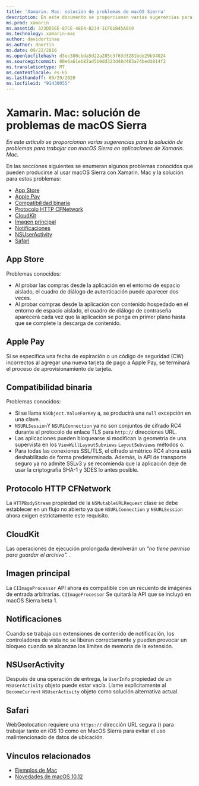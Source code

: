 ```yaml
---
title: 'Xamarin. Mac: solución de problemas de macOS Sierra'
description: En este documento se proporcionan varias sugerencias para la solución de problemas para trabajar con macOS Sierra en aplicaciones de Xamarin. Mac. Las sugerencias se relacionan con Mac App Store, Apple Pay, compatibilidad binaria, CFNetwork, CloudKit, etc.
ms.prod: xamarin
ms.assetid: 323DD5EE-87CE-48E4-B234-1CF61B45A019
ms.technology: xamarin-mac
author: davidortinau
ms.author: daortin
ms.date: 09/22/2016
ms.openlocfilehash: d3ec300cbda5d22a285c3f63d3281bde29b94024
ms.sourcegitcommit: 00e6a61eb82ad5b0dd323d48d483a74bedd814f2
ms.translationtype: MT
ms.contentlocale: es-ES
ms.lasthandoff: 09/29/2020
ms.locfileid: "91430055"
---
```

# <a name="xamarinmac---macos-sierra-troubleshooting"></a>Xamarin. Mac: solución de problemas de macOS Sierra

_En este artículo se proporcionan varias sugerencias para la solución de problemas para trabajar con macOS Sierra en aplicaciones de Xamarin. Mac._

En las secciones siguientes se enumeran algunos problemas conocidos que pueden producirse al usar macOS Sierra con Xamarin. Mac y la solución para estos problemas:

- [App Store](#App-Store)
- [Apple Pay](#Apple-Pay)
- [Compatibilidad binaria](#Binary-Compatibility)
- [Protocolo HTTP CFNetwork](#CFNetwork-HTTP-Protocol)
- [CloudKit](#CloudKit)
- [Imagen principal](#CoreImage)
- [Notificaciones](#Notifications)
- [NSUserActivity](#NSUserActivity)
- [Safari](#Safari)

<a name="App-Store"></a>

## <a name="app-store"></a>App Store

Problemas conocidos:

- Al probar las compras desde la aplicación en el entorno de espacio aislado, el cuadro de diálogo de autenticación puede aparecer dos veces.
- Al probar compras desde la aplicación con contenido hospedado en el entorno de espacio aislado, el cuadro de diálogo de contraseña aparecerá cada vez que la aplicación se ponga en primer plano hasta que se complete la descarga de contenido.

<a name="Apple-Pay"></a>

## <a name="apple-pay"></a>Apple Pay

Si se especifica una fecha de expiración o un código de seguridad (CW) incorrectos al agregar una nueva tarjeta de pago a Apple Pay, se terminará el proceso de aprovisionamiento de tarjeta.

<a name="Binary-Compatibility"></a>

## <a name="binary-compatibility"></a>Compatibilidad binaria

Problemas conocidos:

- Si se llama `NSObject.ValueForKey` a, se producirá una `null` excepción en una clave.
- `NSURLSession`Y `NSURLConnection` ya no son conjuntos de cifrado RC4 durante el protocolo de enlace TLS para `http://` direcciones URL.
- Las aplicaciones pueden bloquearse si modifican la geometría de una supervista en los `ViewWillLayoutSubviews` `LayoutSubviews` métodos o.
- Para todas las conexiones SSL/TLS, el cifrado simétrico RC4 ahora está deshabilitado de forma predeterminada. Además, la API de transporte seguro ya no admite SSLv3 y se recomienda que la aplicación deje de usar la criptografía SHA-1 y 3DES lo antes posible.

<a name="CFNetwork-HTTP-Protocol"></a>

## <a name="cfnetwork-http-protocol"></a>Protocolo HTTP CFNetwork

La `HTTPBodyStream` propiedad de la `NSMutableURLRequest` clase se debe establecer en un flujo no abierto ya que `NSURLConnection` y `NSURLSession` ahora exigen estrictamente este requisito.

<a name="CloudKit"></a>

## <a name="cloudkit"></a>CloudKit

Las operaciones de ejecución prolongada devolverán un _"no tiene permiso para guardar el archivo"._ .

<a name="CoreImage"></a>

## <a name="core-image"></a>Imagen principal

La `CIImageProcessor` API ahora es compatible con un recuento de imágenes de entrada arbitrarias. `CIImageProcessor` Se quitará la API que se incluyó en macOS Sierra beta 1.

<a name="Notifications"></a>

## <a name="notifications"></a>Notificaciones

Cuando se trabaja con extensiones de contenido de notificación, los controladores de vista no se liberan correctamente y pueden provocar un bloqueo cuando se alcanzan los límites de memoria de la extensión.

<a name="NSUserActivity"></a>

## <a name="nsuseractivity"></a>NSUserActivity

Después de una operación de entrega, la `UserInfo` propiedad de un `NSUserActivity` objeto puede estar vacía. Llame explícitamente al `BecomeCurrent` `NSUserActivity` objeto como solución alternativa actual.

<a name="Safari"></a>

## <a name="safari"></a>Safari

WebGeolocation requiere una `https://` dirección URL segura () para trabajar tanto en iOS 10 como en MacOS Sierra para evitar el uso malintencionado de datos de ubicación.

## <a name="related-links"></a>Vínculos relacionados

- [Ejemplos de Mac](/samples/browse/?products=xamarin&term=Xamarin.Mac)
- [Novedades de macOS 10,12](https://developer.apple.com/library/prerelease/content/releasenotes/MacOSX/WhatsNewInOSX/Articles/OSXv10.html#//apple_ref/doc/uid/TP40017145-SW1)